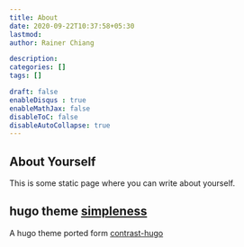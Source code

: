 ```yaml
---
title: About
date: 2020-09-22T10:37:58+05:30
lastmod:
author: Rainer Chiang

description:
categories: []
tags: []

draft: false
enableDisqus : true
enableMathJax: false
disableToC: false
disableAutoCollapse: true
---
```


## About Yourself

This is some static page where you can write about yourself.

## hugo theme [simpleness](https://github.com/RainerChiang/simpleness)

A hugo theme ported form [contrast-hugo](https://github.com/niklasbuschmann/contrast-hugo)
